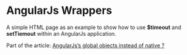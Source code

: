 # AngularJs Wrappers

A simple HTML page as an example to show how to use **$timeout** and **setTiemout** within an AngularJs application.

Part of the article: [AngularJs’s global objects instead of native ?](http://www.dassiorleando.xyz/angularjs-global-objects-instead-native)
